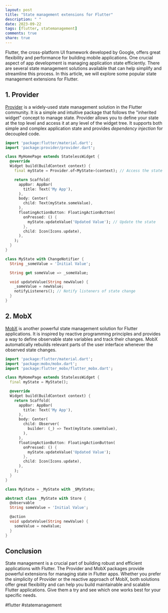 ```yaml
---
layout: post
title: "State management extensions for Flutter"
description: " "
date: 2023-09-22
tags: [flutter, statemanagement]
comments: true
share: true
---
```


Flutter, the cross-platform UI framework developed by Google, offers great flexibility and performance for building mobile applications. One crucial aspect of app development is managing application state efficiently. There are several state management solutions available that can help simplify and streamline this process. In this article, we will explore some popular state management extensions for Flutter.

## 1. Provider

[Provider](https://pub.dev/packages/provider) is a widely-used state management solution in the Flutter community. It is a simple and intuitive package that follows the "inherited widget" concept to manage state. Provider allows you to define your state at the top level and access it at any level of the widget tree. It supports both simple and complex application state and provides *dependency injection* for decoupled code.

```dart
import 'package:flutter/material.dart';
import 'package:provider/provider.dart';

class MyHomePage extends StatelessWidget {
  @override
  Widget build(BuildContext context) {
    final myState = Provider.of<MyState>(context); // Access the state

    return Scaffold(
      appBar: AppBar(
        title: Text('My App'),
      ),
      body: Center(
        child: Text(myState.someValue),
      ),
      floatingActionButton: FloatingActionButton(
        onPressed: () {
          myState.updateValue('Updated Value'); // Update the state
        },
        child: Icon(Icons.update),
      ),
    );
  }
}

class MyState with ChangeNotifier {
  String _someValue = 'Initial Value';

  String get someValue => _someValue;

  void updateValue(String newValue) {
    _someValue = newValue;
    notifyListeners(); // Notify listeners of state change
  }
}
```

## 2. MobX

[MobX](https://pub.dev/packages/mobx) is another powerful state management solution for Flutter applications. It is inspired by reactive programming principles and provides a way to define observable state variables and track their changes. MobX automatically rebuilds relevant parts of the user interface whenever the observed state changes.

```dart
import 'package:flutter/material.dart';
import 'package:mobx/mobx.dart';
import 'package:flutter_mobx/flutter_mobx.dart';

class MyHomePage extends StatelessWidget {
  final myState = MyState();

  @override
  Widget build(BuildContext context) {
    return Scaffold(
      appBar: AppBar(
        title: Text('My App'),
      ),
      body: Center(
        child: Observer(
          builder: (_) => Text(myState.someValue),
        ),
      ),
      floatingActionButton: FloatingActionButton(
        onPressed: () {
          myState.updateValue('Updated Value');
        },
        child: Icon(Icons.update),
      ),
    );
  }
}

class MyState = _MyState with _$MyState;

abstract class _MyState with Store {
  @observable
  String someValue = 'Initial Value';

  @action
  void updateValue(String newValue) {
    someValue = newValue;
  }
}
```

## Conclusion

State management is a crucial part of building robust and efficient applications with Flutter. The Provider and MobX packages provide powerful extensions for managing state in Flutter apps. Whether you prefer the simplicity of Provider or the reactive approach of MobX, both solutions offer great flexibility and can help you build maintainable and scalable Flutter applications. Give them a try and see which one works best for your specific needs.

#flutter #statemanagement